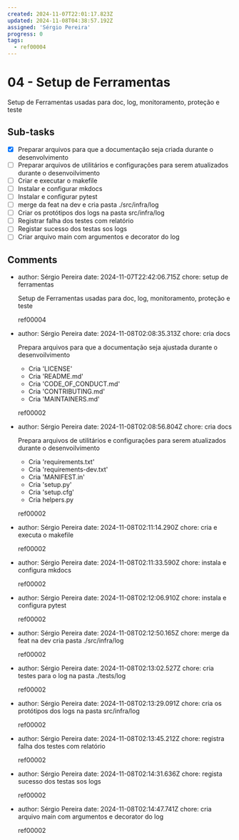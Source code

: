 ```yaml
---
created: 2024-11-07T22:01:17.823Z
updated: 2024-11-08T04:38:57.192Z
assigned: 'Sérgio Pereira'
progress: 0
tags:
  - ref00004
---
```


# 04 - Setup de Ferramentas

Setup de Ferramentas usadas para doc, log, monitoramento, proteção e teste

## Sub-tasks

- [x] Preparar arquivos para que a documentação seja criada durante o desenvolvimento
- [ ] Preparar arquivos de utilitários e configurações para serem atualizados durante o desenvoilvimento
- [ ] Criar e executar o makefile
- [ ] Instalar e configurar mkdocs
- [ ] Instalar e configurar pytest
- [ ] merge da feat na dev e cria pasta ./src/infra/log
- [ ] Criar os protótipos dos logs na pasta src/infra/log
- [ ] Registrar falha dos testes com relatório
- [ ] Registar sucesso dos testas sos logs
- [ ] Criar arquivo main com argumentos e decorator do log

## Comments

- author: Sérgio Pereira
  date: 2024-11-07T22:42:06.715Z
  chore: setup de ferramentas
  
  Setup de Ferramentas usadas para doc, log, monitoramento, proteção e teste
  
  ref00004
- author: Sérgio Pereira
  date: 2024-11-08T02:08:35.313Z
  chore: cria docs
  
  Prepara arquivos para que a documentação seja ajustada durante o desenvoilvimento
  - Cria 'LICENSE'
  - Cria 'README.md'
  - Cria 'CODE_OF_CONDUCT.md'
  - Cria 'CONTRIBUTING.md'
  - Cria 'MAINTAINERS.md'
  
  ref00002
- author: Sérgio Pereira
  date: 2024-11-08T02:08:56.804Z
  chore: cria docs
  
  Prepara arquivos de utilitários e configurações para serem atualizados durante o desenvoilvimento
  - Cria 'requirements.txt'
  - Cria 'requirements-dev.txt'
  - Cria 'MANIFEST.in'
  - Cria 'setup.py'
  - Cria 'setup.cfg'
  - Cria helpers.py
  
  ref00002
- author: Sérgio Pereira
  date: 2024-11-08T02:11:14.290Z
  chore: cria e executa o makefile
  
  ref00002
- author: Sérgio Pereira
  date: 2024-11-08T02:11:33.590Z
  chore: instala e configura mkdocs
  
  ref00002
- author: Sérgio Pereira
  date: 2024-11-08T02:12:06.910Z
  chore: instala e configura pytest
  
  ref00002
- author: Sérgio Pereira
  date: 2024-11-08T02:12:50.165Z
  chore: merge da feat na dev
  cria pasta ./src/infra/log
  
  ref00002
- author: Sérgio Pereira
  date: 2024-11-08T02:13:02.527Z
  chore: cria testes para o log na pasta ./tests/log 
  
  ref00002
- author: Sérgio Pereira
  date: 2024-11-08T02:13:29.091Z
  chore: cria os protótipos dos logs na pasta src/infra/log 
  
  ref00002
- author: Sérgio Pereira
  date: 2024-11-08T02:13:45.212Z
  chore:  registra falha dos testes com relatório
  
  ref00002
- author: Sérgio Pereira
  date: 2024-11-08T02:14:31.636Z
  chore:  regista sucesso dos testas sos logs
  
  ref00002
- author: Sérgio Pereira
  date: 2024-11-08T02:14:47.741Z
  chore: cria arquivo main com argumentos e decorator do log
  
  ref00002
